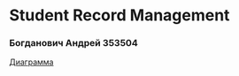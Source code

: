 # Student Record Management 
### Богданович Андрей 353504
[Диаграмма](https://www.plantuml.com/plantuml/png/lLNTRlCs3BttKmZjnH9awGC4GT3qfqE15itQRi0mx4ArM4UeB7cYt3Rh-kvpRDanBMleC7pVHH2OF29vo2Fg51sthinLyWExuJkm3DrEIPqb-29rmItFMQeu8lj863lZwKjcJQd5kL76BfSN9kTIhrRiHcPRzniePTv6SOztBUXCbJ06MHU5aYbtqdJnVh80UWnxhPyjHsVBr9KMMlX6wfSnzCO2WdQ3q7oNV2OLwuO2KtloIL6TvHcm8s-zDG8K7kt9-pOyk5A0TWVgjO-nkHGBfily2MpphNaE2uREIfqrbino0GGqU-LA2kvWCbsm9sCKy3tVp-hN9VovD0x2TAdH3hIZ6NZfjiRsR9-Uu-FTa61b6kDLcTjfVNoLHrWkZVAVo-r9OLXst_K0zbMcC4R3kwYgkcAm0Tr3OL0wOtUD-SzzwVua0Lxnj4FDCd1hfNmUd4mxgpUTxQx5H0flvq9u-mIx3djVMUn7txgb-95HIDZNEAsk_dKXru8N3cpFE2HmpxKmUHro4cHw8AJ7SyrI2stjbDgYFJzAu2j1cxBgkfk0jU6W3dhvXmAXtg4qoDI3FT9rybags72t9N8D9jzH_VsFc0WwI4mD517JH0YSPw31Lj0gZqVWb2uWq5XQk98ABjybLWM7cgA2YVKZbCo2RQp99SAolUwhmtpykXszldrVVpRdHgDHyCjriAtfbIMtKqWiglYtNFEi9PsQFETQO5Dt_RZvApgNMZh9bVmBpZqexCW52HafPjOc1iGADicR_obnNbfhxBXh807gxAb_EiYcoqbBhrSuVq9dUUey0yyjKlfniCsF1M1gPR67KRd3EwJbs89OTohsoVxdqEAPVfNmvbFXjyvrAQJxJhIg-nZF4Pxrz-eUL0t2hImmERpNxEHanVpdWkMyGEPCKkkezTOV1rz2Nqasdw_2xRXW9GAEGCbJ54VHPyJZkgCUDLn1_mgZeMXyseJc8V5n-eZQSF0dVWfi-VTy7kgQkgaOGm1LKEZlZpq9SlLxHdixaZSE3ck8OYCrq1KOho4E3ck8OvDkypEp1_a3rOYCTbngF02YGGWamlKKj2XpzGy0)
